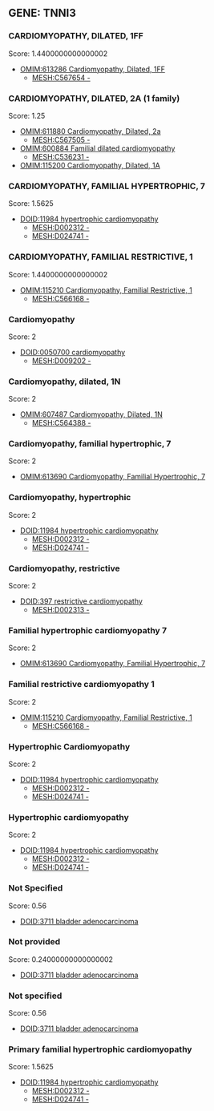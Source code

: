 
## GENE: TNNI3

### CARDIOMYOPATHY, DILATED, 1FF

Score: 1.4400000000000002

 * [OMIM:613286 Cardiomyopathy, Dilated, 1FF](http://beta.monarchinitiative.org/disease/OMIM:613286)
    * [MESH:C567654 -](http://beta.monarchinitiative.org/disease/MESH:C567654)

### CARDIOMYOPATHY, DILATED, 2A (1 family)

Score: 1.25

 * [OMIM:611880 Cardiomyopathy, Dilated, 2a](http://beta.monarchinitiative.org/disease/OMIM:611880)
    * [MESH:C567505 -](http://beta.monarchinitiative.org/disease/MESH:C567505)
 * [OMIM:600884 Familial dilated cardiomyopathy](http://beta.monarchinitiative.org/disease/OMIM:600884)
    * [MESH:C536231 -](http://beta.monarchinitiative.org/disease/MESH:C536231)
 * [OMIM:115200 Cardiomyopathy, Dilated, 1A](http://beta.monarchinitiative.org/disease/OMIM:115200)

### CARDIOMYOPATHY, FAMILIAL HYPERTROPHIC, 7

Score: 1.5625

 * [DOID:11984 hypertrophic cardiomyopathy](http://beta.monarchinitiative.org/disease/DOID:11984)
    * [MESH:D002312 -](http://beta.monarchinitiative.org/disease/MESH:D002312)
    * [MESH:D024741 -](http://beta.monarchinitiative.org/disease/MESH:D024741)

### CARDIOMYOPATHY, FAMILIAL RESTRICTIVE, 1

Score: 1.4400000000000002

 * [OMIM:115210 Cardiomyopathy, Familial Restrictive, 1](http://beta.monarchinitiative.org/disease/OMIM:115210)
    * [MESH:C566168 -](http://beta.monarchinitiative.org/disease/MESH:C566168)

### Cardiomyopathy

Score: 2

 * [DOID:0050700 cardiomyopathy](http://beta.monarchinitiative.org/disease/DOID:0050700)
    * [MESH:D009202 -](http://beta.monarchinitiative.org/disease/MESH:D009202)

### Cardiomyopathy, dilated, 1N

Score: 2

 * [OMIM:607487 Cardiomyopathy, Dilated, 1N](http://beta.monarchinitiative.org/disease/OMIM:607487)
    * [MESH:C564388 -](http://beta.monarchinitiative.org/disease/MESH:C564388)

### Cardiomyopathy, familial hypertrophic, 7

Score: 2

 * [OMIM:613690 Cardiomyopathy, Familial Hypertrophic, 7](http://beta.monarchinitiative.org/disease/OMIM:613690)

### Cardiomyopathy, hypertrophic

Score: 2

 * [DOID:11984 hypertrophic cardiomyopathy](http://beta.monarchinitiative.org/disease/DOID:11984)
    * [MESH:D002312 -](http://beta.monarchinitiative.org/disease/MESH:D002312)
    * [MESH:D024741 -](http://beta.monarchinitiative.org/disease/MESH:D024741)

### Cardiomyopathy, restrictive

Score: 2

 * [DOID:397 restrictive cardiomyopathy](http://beta.monarchinitiative.org/disease/DOID:397)
    * [MESH:D002313 -](http://beta.monarchinitiative.org/disease/MESH:D002313)

### Familial hypertrophic cardiomyopathy 7

Score: 2

 * [OMIM:613690 Cardiomyopathy, Familial Hypertrophic, 7](http://beta.monarchinitiative.org/disease/OMIM:613690)

### Familial restrictive cardiomyopathy 1

Score: 2

 * [OMIM:115210 Cardiomyopathy, Familial Restrictive, 1](http://beta.monarchinitiative.org/disease/OMIM:115210)
    * [MESH:C566168 -](http://beta.monarchinitiative.org/disease/MESH:C566168)

### Hypertrophic Cardiomyopathy

Score: 2

 * [DOID:11984 hypertrophic cardiomyopathy](http://beta.monarchinitiative.org/disease/DOID:11984)
    * [MESH:D002312 -](http://beta.monarchinitiative.org/disease/MESH:D002312)
    * [MESH:D024741 -](http://beta.monarchinitiative.org/disease/MESH:D024741)

### Hypertrophic cardiomyopathy

Score: 2

 * [DOID:11984 hypertrophic cardiomyopathy](http://beta.monarchinitiative.org/disease/DOID:11984)
    * [MESH:D002312 -](http://beta.monarchinitiative.org/disease/MESH:D002312)
    * [MESH:D024741 -](http://beta.monarchinitiative.org/disease/MESH:D024741)

### Not Specified

Score: 0.56

 * [DOID:3711 bladder adenocarcinoma](http://beta.monarchinitiative.org/disease/DOID:3711)

### Not provided

Score: 0.24000000000000002

 * [DOID:3711 bladder adenocarcinoma](http://beta.monarchinitiative.org/disease/DOID:3711)

### Not specified

Score: 0.56

 * [DOID:3711 bladder adenocarcinoma](http://beta.monarchinitiative.org/disease/DOID:3711)

### Primary familial hypertrophic cardiomyopathy

Score: 1.5625

 * [DOID:11984 hypertrophic cardiomyopathy](http://beta.monarchinitiative.org/disease/DOID:11984)
    * [MESH:D002312 -](http://beta.monarchinitiative.org/disease/MESH:D002312)
    * [MESH:D024741 -](http://beta.monarchinitiative.org/disease/MESH:D024741)
